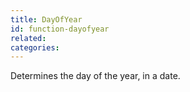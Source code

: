 ```yaml
---
title: DayOfYear
id: function-dayofyear
related:
categories:
---
```


Determines the day of the year, in a date.